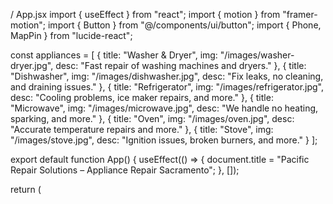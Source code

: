 / App.jsx import { useEffect } from "react"; import { motion } from "framer-motion"; import { Button } from "@/components/ui/button"; import { Phone, MapPin } from "lucide-react";

const appliances = [ { title: "Washer & Dryer", img: "/images/washer-dryer.jpg", desc: "Fast repair of washing machines and dryers." }, { title: "Dishwasher", img: "/images/dishwasher.jpg", desc: "Fix leaks, no cleaning, and draining issues." }, { title: "Refrigerator", img: "/images/refrigerator.jpg", desc: "Cooling problems, ice maker repairs, and more." }, { title: "Microwave", img: "/images/microwave.jpg", desc: "We handle no heating, sparking, and more." }, { title: "Oven", img: "/images/oven.jpg", desc: "Accurate temperature repairs and more." }, { title: "Stove", img: "/images/stove.jpg", desc: "Ignition issues, broken burners, and more." } ];

export default function App() { useEffect(() => { document.title = "Pacific Repair Solutions – Appliance Repair Sacramento"; }, []);

return (
